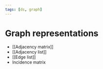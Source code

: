 ```yaml
---
tags: [ds, graph]
---
```


# Graph representations

- [[Adjacency matrix]]
- [[Adjacency list]]
- [[Edge list]]
- Incidence matrix
